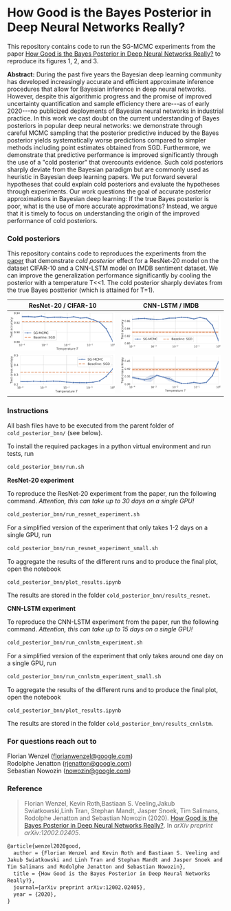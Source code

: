 # How Good is the Bayes Posterior in Deep Neural Networks Really?

This repository contains code to run the SG-MCMC experiments from the paper
[How Good is the Bayes Posterior in Deep Neural Networks Really?](https://arxiv.org/pdf/2002.02405.pdf) to reproduce its figures 1, 2, and 3.

**Abstract:**
During the past five years the Bayesian deep learning community has developed increasingly accurate and efficient approximate inference procedures that allow for Bayesian inference in deep neural networks.
However, despite this algorithmic progress and the promise of improved uncertainty quantification and sample efficiency there are---as of early 2020---no publicized deployments of Bayesian neural networks in industrial practice.
In this work we cast doubt on the current understanding of Bayes posteriors in popular deep neural networks:
we demonstrate through careful MCMC sampling that the posterior predictive induced by the Bayes posterior yields systematically worse predictions compared to simpler methods including point estimates obtained from SGD.
Furthermore, we demonstrate that predictive performance is improved significantly through the use of a "cold posterior" that overcounts evidence.
Such cold posteriors sharply deviate from the Bayesian paradigm but are commonly used as heuristic in Bayesian deep learning papers.
We put forward several hypotheses that could explain cold posteriors and evaluate the hypotheses through experiments.
Our work questions the goal of accurate posterior approximations in Bayesian deep learning:
If the true Bayes posterior is poor, what is the use of more accurate approximations?
Instead, we argue that it is timely to focus on understanding the origin of the improved performance of cold posteriors.

### Cold posteriors

This repository contains code to reproduces the experiments from the [paper](https://arxiv.org/pdf/2002.02405.pdf) that demonstrate _cold posterior_ effect
for a ResNet-20 model on the dataset CIFAR-10 and a CNN-LSTM model on IMDB sentiment
dataset. We can improve the generalization performance significantly by
cooling the posterior with a temperature T<<1. The cold posterior sharply deviates
from the true Bayes postterior (which is attained for T=1).

ResNet-20 / CIFAR-10      |   CNN-LSTM / IMDB
:------------------------:|:-------------------------:
![Test accuracy ResNet-20](results_resnet/resnet_test_accuracy_full_run.png)  | ![Test accuracy CNN-LSTM](results_cnnlstm/cnnlstm_test_accuracy_full_run.png)
![Test cross entropy ResNet-20](results_resnet/resnet_test_cross_entropy_full_run.png) | ![Test cross entropy CNN-LSTM](results_cnnlstm/cnnlstm_test_cross_entropy_full_run.png)


### Instructions

All bash files have to be executed from the parent folder of ```cold_posterior_bnn/``` (see below).

To install the required packages in a python virtual environment and run tests, run

```sh
cold_posterior_bnn/run.sh
```

**ResNet-20 experiment**

To reproduce the ResNet-20 experiment from the paper, run the following command.
*Attention, this can take up to 30 days on a single GPU!*

```sh
cold_posterior_bnn/run_resnet_experiment.sh
```

For a simplified version of the experiment that only takes 1-2 days on a single GPU, run

```sh
cold_posterior_bnn/run_resnet_experiment_small.sh
```

To aggregate the results of the different runs and to produce the final plot, open the
notebook

```none
cold_posterior_bnn/plot_results.ipynb
```

The results are stored in the folder ```cold_posterior_bnn/results_resnet```.


**CNN-LSTM experiment**

To reproduce the CNN-LSTM experiment from the paper, run the following command.
*Attention, this can take up to 15 days on a single GPU!*

```sh
cold_posterior_bnn/run_cnnlstm_experiment.sh
```

For a simplified version of the experiment that only takes around one day on a single GPU, run

```sh
cold_posterior_bnn/run_cnnlstm_experiment_small.sh
```

To aggregate the results of the different runs and to produce the final plot, open the
notebook

```none
cold_posterior_bnn/plot_results.ipynb
```

The results are stored in the folder ```cold_posterior_bnn/results_cnnlstm```.


### For questions reach out to

Florian Wenzel ([florianwenzel@google.com](mailto:florianwenzel@google.com))<br>
Rodolphe Jenatton ([rjenatton@google.com](mailto:rjenatton@google.com))<br>
Sebastian Nowozin ([nowozin@google.com](nowozin@google.com))


### Reference

> Florian Wenzel, Kevin Roth,Bastiaan S. Veeling,Jakub Swiatkowski,Linh Tran,
> Stephan Mandt, Jasper Snoek, Tim Salimans, Rodolphe Jenatton and Sebastian
> Nowozin (2020).
> [How Good is the Bayes Posterior in Deep Neural Networks Really?](https://arxiv.org/pdf/2002.02405.pdf).
> In _arXiv preprint arXiv:12002.02405_.

```none
@article{wenzel2020good,
  author = {Florian Wenzel and Kevin Roth and Bastiaan S. Veeling and Jakub Swiatkowski and Linh Tran and Stephan Mandt and Jasper Snoek and Tim Salimans and Rodolphe Jenatton and Sebastian Nowozin},
  title = {How Good is the Bayes Posterior in Deep Neural Networks Really?},
  journal={arXiv preprint arXiv:12002.02405},
  year = {2020},
}
```
